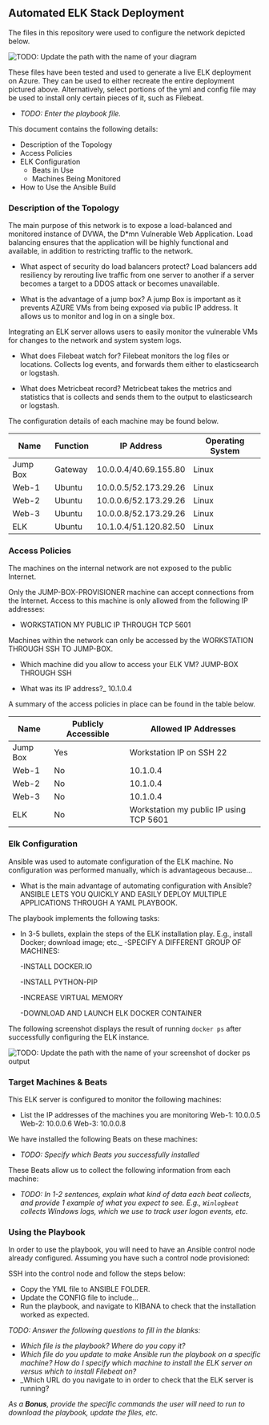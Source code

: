 ## Automated ELK Stack Deployment

The files in this repository were used to configure the network depicted below.

![TODO: Update the path with the name of your diagram](Images/diagram_filename.png)

These files have been tested and used to generate a live ELK deployment on Azure. They can be used to either recreate the entire deployment pictured above. Alternatively, select portions of the yml and config file may be used to install only certain pieces of it, such as Filebeat.

  - _TODO: Enter the playbook file._

This document contains the following details:
- Description of the Topology
- Access Policies
- ELK Configuration
  - Beats in Use
  - Machines Being Monitored
- How to Use the Ansible Build


### Description of the Topology

The main purpose of this network is to expose a load-balanced and monitored instance of DVWA, the D*mn Vulnerable Web Application.
Load balancing ensures that the application will be highly functional and available, in addition to restricting traffic to the network.

- What aspect of security do load balancers protect? 
    Load balancers add resiliency by rerouting live traffic from one server to another if a server becomes a target to a DDOS attack or becomes unavailable.

- What is the advantage of a jump box? 
    A jump Box is important as it prevents AZURE VMs from being exposed via public IP address. It allows us to monitor and log in on a single box. 

Integrating an ELK server allows users to easily monitor the vulnerable VMs for changes to the network and system system logs.

- What does Filebeat watch for? 
    Filebeat monitors the log files or locations. Collects log events, and forwards them either to elasticsearch or logstash.

- What does Metricbeat record?
    Metricbeat takes the metrics and statistics that is collects and sends them to the output to elasticsearch or logstash.

The configuration details of each machine may be found below.

| Name     | Function | IP Address            | Operating System |
|----------|----------|-----------------------|------------------|
| Jump Box | Gateway  | 10.0.0.4/40.69.155.80 | Linux            |
| Web-1    | Ubuntu   | 10.0.0.5/52.173.29.26 | Linux            |
| Web-2    | Ubuntu   | 10.0.0.6/52.173.29.26 | Linux            |
| Web-3    | Ubuntu   | 10.0.0.8/52.173.29.26 | Linux            |
| ELK      | Ubuntu   | 10.1.0.4/51.120.82.50 | Linux            | 

### Access Policies

The machines on the internal network are not exposed to the public Internet. 

Only the JUMP-BOX-PROVISIONER machine can accept connections from the Internet. Access to this machine is only allowed from the following IP addresses:
- WORKSTATION MY PUBLIC IP THROUGH TCP 5601

Machines within the network can only be accessed by the WORKSTATION THROUGH SSH TO JUMP-BOX.

- Which machine did you allow to access your ELK VM? 
    JUMP-BOX THROUGH SSH

- What was its IP address?_
    10.1.0.4

A summary of the access policies in place can be found in the table below.

| Name     | Publicly Accessible | Allowed IP Addresses                    |
|----------|---------------------|-----------------------------------------|
| Jump Box | Yes                 | Workstation IP on SSH 22                |
| Web-1    | No                  | 10.1.0.4                                |
| Web-2    | No                  | 10.1.0.4                                |
| Web-3    | No                  | 10.1.0.4                                |
| ELK      | No                  | Workstation my public IP using TCP 5601 |


### Elk Configuration

Ansible was used to automate configuration of the ELK machine. No configuration was performed manually, which is advantageous because...
- What is the main advantage of automating configuration with Ansible?
    ANSIBLE LETS YOU QUICKLY AND EASILY DEPLOY MULTIPLE APPLICATIONS THROUGH A YAML PLAYBOOK. 

The playbook implements the following tasks:
- In 3-5 bullets, explain the steps of the ELK installation play. E.g., install Docker; download image; etc._
  -SPECIFY A DIFFERENT GROUP OF MACHINES:




  -INSTALL DOCKER.IO


  -INSTALL PYTHON-PIP



  -INCREASE VIRTUAL MEMORY


  -DOWNLOAD AND LAUNCH ELK DOCKER CONTAINER

The following screenshot displays the result of running `docker ps` after successfully configuring the ELK instance.

![TODO: Update the path with the name of your screenshot of docker ps output](Images/docker_ps_output.png)

### Target Machines & Beats
This ELK server is configured to monitor the following machines:
- List the IP addresses of the machines you are monitoring
  Web-1: 10.0.0.5
  Web-2: 10.0.0.6 
  Web-3: 10.0.0.8

We have installed the following Beats on these machines:
- _TODO: Specify which Beats you successfully installed_

These Beats allow us to collect the following information from each machine:
- _TODO: In 1-2 sentences, explain what kind of data each beat collects, and provide 1 example of what you expect to see. E.g., `Winlogbeat` collects Windows logs, which we use to track user logon events, etc._

### Using the Playbook
In order to use the playbook, you will need to have an Ansible control node already configured. Assuming you have such a control node provisioned: 

SSH into the control node and follow the steps below:
- Copy the YML file to ANSIBLE FOLDER.
- Update the CONFIG file to include...
- Run the playbook, and navigate to KIBANA to check that the installation worked as expected.

_TODO: Answer the following questions to fill in the blanks:_
- _Which file is the playbook? Where do you copy it?_
- _Which file do you update to make Ansible run the playbook on a specific machine? How do I specify which machine to install the ELK server on versus which to install Filebeat on?_
- _Which URL do you navigate to in order to check that the ELK server is running?

_As a **Bonus**, provide the specific commands the user will need to run to download the playbook, update the files, etc._
